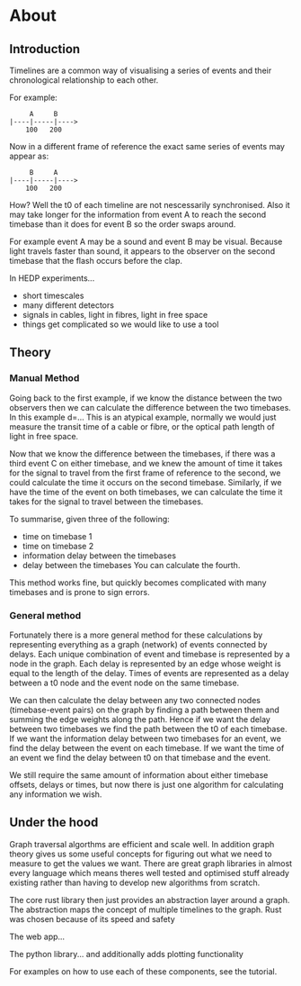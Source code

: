 # About

## Introduction

Timelines are a common way of visualising a series of events and their chronological relationship to each other.

For example:
```
     A     B
|----|-----|---->
    100   200
```
Now in a different frame of reference the exact same series of events may appear as:
```
     B     A
|----|-----|---->
    100   200
```
How? 
Well the t0 of each timeline are not nescessarily synchronised. 
Also it may take longer for the information from event A to reach the second timebase than it does for event B so the order swaps around.

For example event A may be a sound and event B may be visual.
Because light travels faster than sound, it appears to the observer on the second timebase that the flash occurs before the clap.

In HEDP experiments...
- short timescales
- many different detectors
- signals in cables, light in fibres, light in free space
- things get complicated so we would like to use a tool

## Theory

### Manual Method

Going back to the first example, if we know the distance between the two observers then we can calculate the difference between the two timebases.
In this example d=...
This is an atypical example, normally we would just measure the transit time of a cable or fibre, or the optical path length of light in free space.

Now that we know the difference between the timebases, if there was a third event C on either timebase, and we knew the amount of time it takes for the signal to travel from the first frame of reference to the second, we could calculate the time it occurs on the second timebase.
Similarly, if we have the time of the event on both timebases, we can calculate the time it takes for the signal to travel between the timebases.

To summarise, given three of the following:
- time on timebase 1
- time on timebase 2
- information delay between the timebases
- delay between the timebases
You can calculate the fourth.

This method works fine, but quickly becomes complicated with many timebases and is prone to sign errors.

### General method

Fortunately there is a more general method for these calculations by representing everything as a graph (network) of events connected by delays.
Each unique combination of event and timebase is represented by a node in the graph.
Each delay is represented by an edge whose weight is equal to the length of the delay.
Times of events are represented as a delay between a t0 node and the event node on the same timebase.

We can then calculate the delay between any two connected nodes (timebase-event pairs) on the graph by finding a path between them and summing the edge weights along the path.
Hence if we want the delay between two timebases we find the path between the t0 of each timebase.
If we want the information delay between two timebases for an event, we find the delay between the event on each timebase.
If we want the time of an event we find the delay between t0 on that timebase and the event.

We still require the same amount of information about either timebase offsets, delays or times, but now there is just one algorithm for calculating any information we wish.

## Under the hood

Graph traversal algorthms are efficient and scale well.
In addition graph theory gives us some useful concepts for figuring out what we need to measure to get the values we want.
There are great graph libraries in almost every language which means theres well tested and optimised stuff already existing rather than having to develop new algorithms from scratch.

The core rust library then just provides an abstraction layer around a graph.
The abstraction maps the concept of multiple timelines to the graph.
Rust was chosen because of its speed and safety

The web app...

The python library... and additionally adds plotting functionality

For examples on how to use each of these components, see the tutorial.
